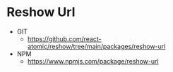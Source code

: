 Reshow Url 
===============

* GIT
   * https://github.com/react-atomic/reshow/tree/main/packages/reshow-url
* NPM
   * https://www.npmjs.com/package/reshow-url

